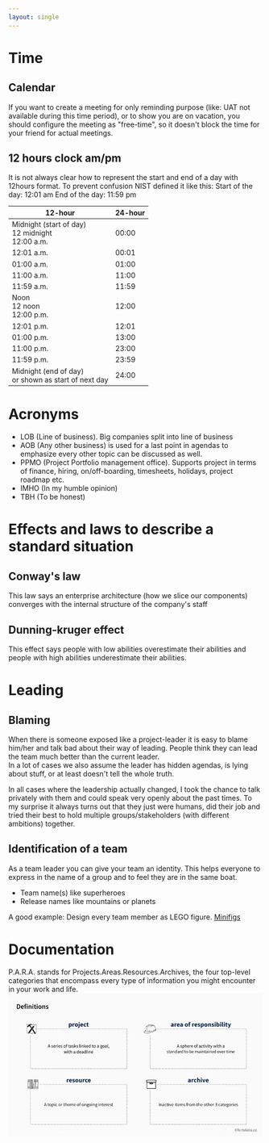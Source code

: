 ```yaml
---
layout: single
---
```


# Time 
## Calendar
If you want to create a meeting for only reminding purpose (like: UAT not available during this time period), 
or to show you are on vacation, you should configure the meeting as "free-time", so it doesn't block the time for your friend for actual meetings.

## 12 hours clock am/pm
It is not always clear how to represent the start and end of a day with 12hours format. To prevent confusion NIST defined it like this:
Start of the day: 12:01 am
End of the day: 11:59 pm

| 12-hour                                                      | 24-hour |
|--------------------------------------------------------------|--------| 
| Midnight (start of day) <br /> 12 midnight <br /> 12:00 a.m. | 	00:00 |
| 12:01 a.m.                                                   | 	00:01 |
| 01:00 a.m.                                                   | 	01:00 |
| 11:00 a.m.                                                   | 	11:00 |
| 11:59 a.m.                                                   | 	11:59 |
| Noon <br /> 12 noon <br /> 12:00 p.m.	                       | 12:00  |
| 12:01 p.m.                                                   | 	12:01 |
| 01:00 p.m.                                                   | 	13:00 |
| 11:00 p.m.                                                   | 	23:00 |
| 11:59 p.m.                                                   | 	23:59 |
| Midnight (end of day) <br /> or shown as start of next day   | 24:00 |

# Acronyms
- LOB (Line of business). Big companies split into line of business
- AOB (Any other business) is used for a last point in agendas to emphasize every other topic can be discussed as well.
- PPMO (Project Portfolio management office). Supports project in terms of finance, hiring, on/off-boarding, timesheets, holidays, project roadmap etc.
- IMHO (In my humble opinion)
- TBH (To be honest)

# Effects and laws to describe a standard situation

## Conway's law
This law says an enterprise architecture (how we slice our components) converges with the internal structure of the company's staff
  
## Dunning-kruger effect
This effect says people with low abilities overestimate their abilities and people with high abilities underestimate their abilities. 

# Leading
## Blaming
When there is someone exposed like a project-leader it is easy to blame him/her and talk bad about their way of leading. 
People think they can lead the team much better than the current leader.  
In a lot of cases we also assume the leader has hidden agendas, is lying about stuff, or at least doesn't tell the whole truth. 

In all cases where the leadership actually changed, I took the chance to talk privately with them and could speak 
very openly about the past times. To my surprise it always turns out that they just were humans, did their job and tried their best
to hold multiple groups/stakeholders (with different ambitions) together. 

## Identification of a team
As a team leader you can give your team an identity. This helps everyone to express in the name of a group and to feel they are in the same boat.
* Team name(s) like superheroes
* Release names like mountains or planets 
 
A good example: Design every team member as LEGO figure. [Minifigs](https://minifigs.me/)

# Documentation
P.A.R.A. stands for Projects.Areas.Resources.Archives, the four top-level categories that encompass every type of information you might encounter in your work and life.
![para](/assets/images/softskills/para.bmp)